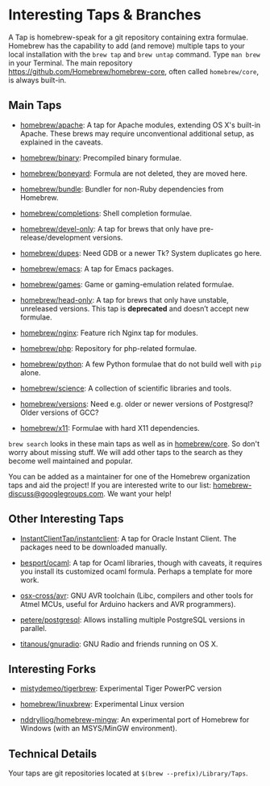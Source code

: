 # Interesting Taps & Branches
A Tap is homebrew-speak for a git repository containing extra formulae.
Homebrew has the capability to add (and remove) multiple taps to your local installation with the `brew tap` and `brew untap` command. Type `man brew` in your Terminal. The main repository https://github.com/Homebrew/homebrew-core, often called `homebrew/core`, is always built-in.

## Main Taps

*   [homebrew/apache](https://github.com/Homebrew/homebrew-apache): A tap for Apache modules, extending OS X's built-in Apache. These brews may require unconventional additional setup, as explained in the caveats.

*   [homebrew/binary](https://github.com/Homebrew/homebrew-binary): Precompiled binary formulae.

*   [homebrew/boneyard](https://github.com/Homebrew/homebrew-boneyard): Formula are not deleted, they are moved here.

*   [homebrew/bundle](https://github.com/Homebrew/homebrew-bundle): Bundler for non-Ruby dependencies from Homebrew.

*   [homebrew/completions](https://github.com/Homebrew/homebrew-completions): Shell completion formulae.

*   [homebrew/devel-only](https://github.com/Homebrew/homebrew-devel-only): A tap for brews that only have pre-release/development versions.

*   [homebrew/dupes](https://github.com/Homebrew/homebrew-dupes): Need GDB or a newer Tk? System duplicates go here.

*   [homebrew/emacs](https://github.com/Homebrew/homebrew-emacs): A tap for Emacs packages.

*   [homebrew/games](https://github.com/Homebrew/homebrew-games): Game or gaming-emulation related formulae.

*   [homebrew/head-only](https://github.com/Homebrew/homebrew-head-only): A tap for brews that only have unstable, unreleased versions. This tap is **deprecated** and doesn’t accept new formulae.

*   [homebrew/nginx](https://github.com/Homebrew/homebrew-nginx): Feature rich Nginx tap for modules.

*   [homebrew/php](https://github.com/Homebrew/homebrew-php): Repository for php-related formulae.

*   [homebrew/python](https://github.com/Homebrew/homebrew-python): A few Python formulae that do not build well with `pip` alone.

*   [homebrew/science](https://github.com/Homebrew/homebrew-science): A collection of scientific libraries and tools.

*   [homebrew/versions](https://github.com/Homebrew/homebrew-versions): Need e.g. older or newer versions of Postgresql? Older versions of GCC?

*   [homebrew/x11](https://github.com/Homebrew/homebrew-x11): Formulae with hard X11 dependencies.

`brew search` looks in these main taps as well as in [homebrew/core](https://github.com/Homebrew/homebrew-core). So don't worry about missing stuff. We will add other taps to the search as they become well maintained and popular.

You can be added as a maintainer for one of the Homebrew organization taps and aid the project! If you are interested write to our list: homebrew-discuss@googlegroups.com. We want your help!

## Other Interesting Taps

*   [InstantClientTap/instantclient](https://github.com/InstantClientTap/homebrew-instantclient): A tap for Oracle Instant Client. The packages need to be downloaded manually.

*   [besport/ocaml](https://github.com/besport/homebrew-ocaml): A tap for Ocaml libraries, though with caveats, it requires you install its customized ocaml formula. Perhaps a template for more work.

*   [osx-cross/avr](https://github.com/osx-cross/homebrew-avr): GNU AVR toolchain (Libc, compilers and other tools for Atmel MCUs, useful for Arduino hackers and AVR programmers).

*   [petere/postgresql](https://github.com/petere/homebrew-postgresql): Allows installing multiple PostgreSQL versions in parallel.

*   [titanous/gnuradio](https://github.com/titanous/homebrew-gnuradio):  GNU Radio and friends running on OS X.

## Interesting Forks

*   [mistydemeo/tigerbrew](https://github.com/mistydemeo/tigerbrew): Experimental Tiger PowerPC version

*   [homebrew/linuxbrew](https://github.com/Homebrew/linuxbrew): Experimental Linux version

*   [nddrylliog/homebrew-mingw](https://github.com/nddrylliog/homebrew-mingw): An experimental port of Homebrew for Windows (with an MSYS/MinGW environment).

## Technical Details

Your taps are git repositories located at `$(brew --prefix)/Library/Taps`.

